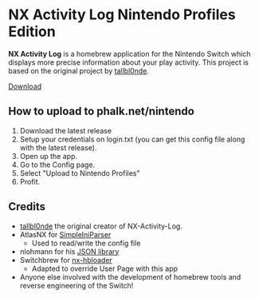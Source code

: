 # NX Activity Log Nintendo Profiles Edition

**NX Activity Log** is a homebrew application for the Nintendo Switch which displays more precise information about your play activity.
This project is based on the original project by [tallbl0nde](https://github.com/tallbl0nde/NX-Activity-Log/releases).

[Download](https://github.com/Phalk/NX-Activity-Log-NPE/releases)

## How to upload to phalk.net/nintendo

1. Download the latest release
2. Setup your credentials on login.txt (you can get this config file along with the latest release).
3. Open up the app.
4. Go to the Config page.
5. Select "Upload to Nintendo Profiles"
6. Profit.

## Credits

* [tallbl0nde](https://github.com/tallbl0nde/NX-Activity-Log/releases) the original creator of NX-Activity-Log.
* AtlasNX for [SimpleIniParser](https://github.com/AtlasNX/SimpleIniParser)
  * Used to read/write the config file
* nlohmann for his [JSON library](https://github.com/nlohmann/json)
* Switchbrew for [nx-hbloader](https://github.com/switchbrew/nx-hbloader)
  * Adapted to override User Page with this app
* Anyone else involved with the development of homebrew tools and reverse engineering of the Switch!